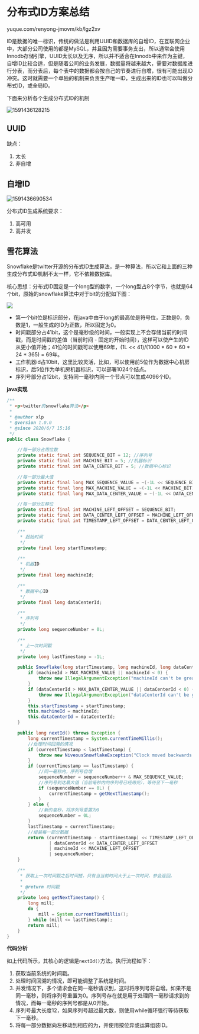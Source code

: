 # 分布式ID方案总结

yuque.com/renyong-jmovm/kb/lgz2xv

ID是数据的唯一标识，传统的做法是利用UUID和数据库的自增ID，在互联网企业中，大部分公司使用的都是MySQL，并且因为需要事务支出，所以通常会使用Innodb存储引擎，UUID太长以及无序，所以并不适合在Innodb中来作为主键，自增ID比较合适，但是随着公司的业务发展，数据量将越来越大，需要对数据库进行分表，而分表后，每个表中的数据都会按自己的节奏进行自增，很有可能出现ID冲突。这时就需要一个单独的机制来负责生产唯一ID，生成出来的ID也可以叫做分布式ID，或全局ID。

下面来分析各个生成分布式ID的机制

![1591436128215](C:\Users\xlp\AppData\Roaming\Typora\typora-user-images\1591436128215.png)

## UUID

缺点：

1. 太长
2. 非自增

## 自增ID

![1591436690534](C:\Users\xlp\AppData\Roaming\Typora\typora-user-images\1591436690534.png)



分布式ID生成系统要求：

1. 高可用
2. 高并发



## 雪花算法

Snowflake是twitter开源的分布式ID生成算法，是一种算法，所以它和上面的三种生成分布式ID机制不太一样，它不依赖数据库。

核心思想：分布式ID固定是一个long型的数字，一个long型占8个字节，也就是64个bit，原始的snowflake算法中对于bit的分配如下图：

![](https://cdn.nlark.com/yuque/0/2019/png/365147/1567401079637-609e8756-6dc2-4198-b91f-10e83d858558.png?x-oss-process=image%2Fresize%2Cw_1020)

- 第一个bit位是标识部分，在java中由于long的最高位是符号位，正数是0，负数是1，一般生成的ID为正数，所以固定为0。
- 时间戳部分占41bit，这个是毫秒级的时间，一般实现上不会存储当前的时间戳，而是时间戳的差值（当前时间 - 固定的开始时间），这样可以使产生的ID从更小值开始；41位的时间戳可以使用69年，(1L << 41)/(1000 * 60 * 60 * 24 * 365) = 69年。
- 工作机器id占10bit，这里比较灵活，比如，可以使用前5位作为数据中心机房标识，后5位作为单机房机器标识，可以部署1024个结点。
- 序列号部分占12bit，支持同一毫秒内同一个节点可以生成4096个ID。

**java实现**

```java
/**
 * <p>twitter的snowflake算法</p>
 *
 * @author xlp
 * @version 1.0.0
 * @since 2020/6/7 15:16
 */
public class Snowflake {

    //每一部分占用位数
    private static final int SEQUENCE_BIT = 12; //序列号
    private static final int MACHINE_BIT = 5; //机器标识
    private static final int DATA_CENTER_BIT = 5; //数据中心标识

    //每一部分最大值
    private static final long MAX_SEQUENCE_VALUE = ~(-1L << SEQUENCE_BIT);
    private static final long MAX_MACHINE_VALUE = ~(-1L << MACHINE_BIT);
    private static final long MAX_DATA_CENTER_VALUE = ~(-1L << DATA_CENTER_BIT);

    //每一部分左移位
    private static final int MACHINE_LEFT_OFFSET = SEQUENCE_BIT;
    private static final int DATA_CENTER_LEFT_OFFSET = MACHINE_LEFT_OFFSET + MACHINE_BIT;
    private static final int TIMESTAMP_LEFT_OFFSET = DATA_CENTER_LEFT_OFFSET + DATA_CENTER_BIT;

    /**
     * 起始时间
     */
    private final long startTimestamp;

    /**
     * 机器ID
     */
    private final long machineId;

    /**
     * 数据中心ID
     */
    private final long dataCenterId;

    /**
     * 序列号
     */
    private long sequenceNumber = 0L;

    /**
     * 上一次时间戳
     */
    private long lastTimestamp = -1L;

    public Snowflake(long startTimestamp, long machineId, long dataCenterId) {
        if (machineId > MAX_MACHINE_VALUE || machineId < 0) {
            throw new IllegalArgumentException("machineId can't be greater than MAX_MACHINE_VALUE or less then 0");
        }
        if (dataCenterId > MAX_DATA_CENTER_VALUE || dataCenterId < 0) {
            throw new IllegalArgumentException("dataCenterId can't be greater then MAX_DATA_CENTER_VALUE or less then 0");
        }
        this.startTimestamp = startTimestamp;
        this.machineId = machineId;
        this.dataCenterId = dataCenterId;
    }

    public long nextId() throws Exception {
        long currentTimestamp = System.currentTimeMillis();
        //处理时间回溯的情况
        if (currentTimestamp < lastTimestamp) {
            throw new NiveousSnowflakeException("Clock moved backwards. Refusing to generate id");
        }
        if (currentTimestamp == lastTimestamp) {
            //同一毫秒内，序列号自增
            sequenceNumber = sequenceNumber++ & MAX_SEQUENCE_VALUE;
            //序列号到达最大值（当前毫秒内的序列号已经用完），等待至下一毫秒
            if (sequenceNumber == 0L) {
                currentTimestamp = getNextTimestamp();
            }
        } else {
            //新的毫秒，将序列号重置为0
            sequenceNumber = 0L;
        }
        lastTimestamp = currentTimestamp;
        //组装每一部分数据
        return (currentTimestamp - startTimestamp) << TIMESTAMP_LEFT_OFFSET //时间戳部分
                | dataCenterId << DATA_CENTER_LEFT_OFFSET                   //数据中心部分
                | machineId << MACHINE_LEFT_OFFSET                          //机器标识部分
                | sequenceNumber;                                           //序列号部分
    }

    /**
     * 获取上一次时间戳之后时间搓，只有当当前时间大于上一次时间，参会返回。
     *
     * @return 时间戳
     */
    private long getNextTimestamp() {
        long mill;
        do {
            mill = System.currentTimeMillis();
        } while (mill <= lastTimestamp);
        return mill;
    }
}
```

**代码分析**

如上代码所示，其核心的逻辑是`nextId()`方法。执行流程如下：

1. 获取当前系统的时间戳。
2. 处理时间回溯的情况，即可能调整了系统是时间。
3. 并发情况下，多个请求会在同一毫秒请求到，这时将序列号将自增。如果不是同一毫秒，则将序列号重置为0。序列号存在就是用于处理同一毫秒请求到的情况，而每一毫秒的序列号都是从0开始。
4. 序列号最大长度12，如果序列号超过最大数，则使用while循环强行等待获取下一毫秒。
5. 将每一部分数据向左移动到相应的为，并使用按位异或运算组装ID。



